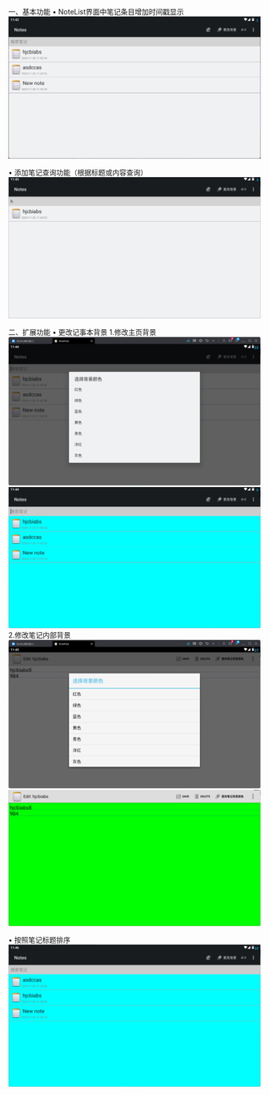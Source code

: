 一、基本功能
• NoteList界面中笔记条目增加时间戳显示
![img1](app/src/main/java/com/example/android/notepad/img_readme/img1.png)

• 添加笔记查询功能（根据标题或内容查询）
![img2](app/src/main/java/com/example/android/notepad/img_readme/img2.png)

二、扩展功能
• 更改记事本背景
1.修改主页背景
![img3_1](app/src/main/java/com/example/android/notepad/img_readme/img3_1.png)
![img3_2](app/src/main/java/com/example/android/notepad/img_readme/img3_2.png)
2.修改笔记内部背景
![img3_3](app/src/main/java/com/example/android/notepad/img_readme/img3_3.png)
![img3_4](app/src/main/java/com/example/android/notepad/img_readme/img3_4.png)

• 按照笔记标题排序
![img4](app/src/main/java/com/example/android/notepad/img_readme/img4.png)
